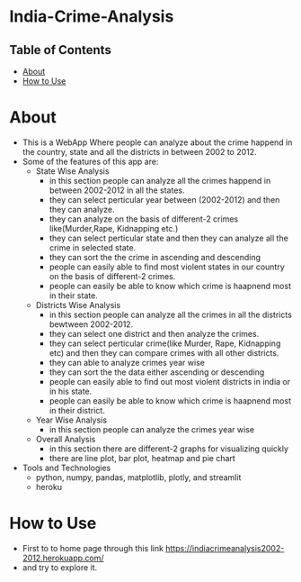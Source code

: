 # India-Crime-Analysis
## Table of Contents

- [About](#about)
- [How to Use](#how-to-use)
# About
 - This is a WebApp Where people can analyze about the crime happend in the country, state and all the districts in between 2002 to 2012. 
 - Some of the features of this app are:
    - State Wise Analysis
      - in this section people can analyze all the crimes happend in between 2002-2012 in all the states.
      - they can select perticular year between (2002-2012) and then they can analyze.
      - they can analyze on the basis of different-2 crimes like(Murder,Rape, Kidnapping etc.)
      - they can select perticular state and then they can analyze all the crime in selected state. 
      - they can sort the the crime in ascending and descending
      - people can easily able to find most violent states in our country on the basis of different-2 crimes.
      - people can easily be able to know which crime is haapnend most in their state.
   - Districts Wise Analysis
     - in this section people can analyze all the crimes in all the districts bewtween 2002-2012.
     - they can select one district and then analyze the crimes.
     - they can select perticular crime(like Murder, Rape, Kidnapping etc) and then they can compare crimes with all other districts.
     - they can able to analyze crimes year wise
     - they can sort the the data either ascending or descending
     - people can easily able to find out most violent districts in india or in his state.
     - people can easily be able to know which crime is haapnend most in their district.
   - Year Wise Analysis
     - in this section people can analyze the crimes year wise
   - Overall Analysis
     - in this section there are different-2 graphs for visualizing quickly
     - there are line plot, bar plot, heatmap and pie chart  
- Tools and Technologies
  - python, numpy, pandas, matplotlib, plotly, and streamlit
  - heroku
  
 
 # How to Use
- First to to home page through this link https://indiacrimeanalysis2002-2012.herokuapp.com/
- and try to explore it.
